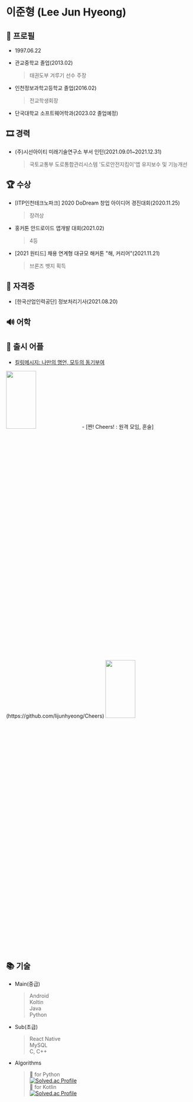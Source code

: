 # 이준형 (Lee Jun Hyeong)
## 👦 프로필
* 1997.06.22  
- 관교중학교 졸업(2013.02)
  > 태권도부 겨루기 선수 주장
- 인천정보과학고등학교 졸업(2016.02)
  > 전교학생회장
- 단국대학교 소프트웨어학과(2023.02 졸업예정)  

## 🎞 경력  
- (주)시선아이티 미래기술연구소 부서 인턴(2021.09.01~2021.12.31)  
  > 국토교통부 도로통합관리시스템 '도로안전지킴이'앱 유지보수 및 기능개선

## 🏆 수상
- [ITP인천테크노파크] 2020 DoDream 창업 아이디어 경진대회(2020.11.25)  
  > 장려상
- 홍커톤 안드로이드 앱개발 대회(2021.02)  
  > 4등 
- [2021 원티드] 채용 연계형 대규모 해커톤 "해, 커리어"(2021.11.21)  
  > 브론즈 뱃지 획득

## 📑 자격증
- [한국산업인력공단] 정보처리기사(2021.08.20)

## 🔊 어학


## 🚀 출시 어플
- [킬링메시지: 나만의 명언, 모두의 동기부여](https://github.com/lijunhyeong/Killing-Message)  
<img src="https://user-images.githubusercontent.com/72978589/166099504-6e02dfb5-7909-4a84-a3e1-1efdd3125ca5.png" width="40%" height="20%">   
- [짠! Cheers! : 원격 모임, 혼술](https://github.com/lijunhyeong/Cheers)   
<img src="https://user-images.githubusercontent.com/72978589/166099039-83589fc9-0b49-44b9-85e0-0e5d3b49a59d.png" width="40%" height="20%">  

## 📚 기술  
- Main(중급)  
  > Android  
  > Koltin  
  > Java  
  > Python  
- Sub(초급)  
  > React Native  
  > MySQL  
  > C, C++  

- Algorithms
  > 🥈 for Python  
[![Solved.ac Profile](http://mazassumnida.wtf/api/v2/generate_badge?boj=lijunhyeong)](https://solved.ac/lijunhyeong/)  
  > 🥈 for Kotlin  
[![Solved.ac Profile](http://mazassumnida.wtf/api/v2/generate_badge?boj=daba44)](https://solved.ac/daba44/)  
